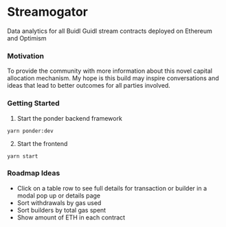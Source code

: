 # Streamogator

Data analytics for all Buidl Guidl stream contracts deployed on Ethereum and Optimism

### Motivation

To provide the community with more information about this novel capital allocation mechanism. My hope is this build may inspire conversations and ideas that lead to better outcomes for all parties involved.

### Getting Started

1. Start the ponder backend framework

```
yarn ponder:dev
```

2. Start the frontend

```
yarn start
```

### Roadmap Ideas

- Click on a table row to see full details for transaction or builder in a modal pop up or details page
- Sort withdrawals by gas used
- Sort builders by total gas spent
- Show amount of ETH in each contract
